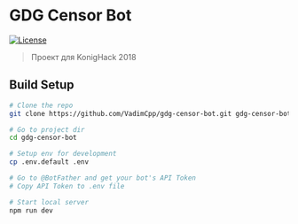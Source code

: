 # GDG Censor Bot

<a href="http://opensource.org/licenses/MIT"><img src="https://camo.githubusercontent.com/576f25c78e59902f0c6ccfff81f0448ef660e90d/687474703a2f2f696d672e736869656c64732e696f2f62616467652f4c6963656e73652d4d49542d626c75652e737667" alt="License" data-canonical-src="http://img.shields.io/badge/License-MIT-blue.svg" style="max-width:100%;"></a>

> Проект для KonigHack 2018

## Build Setup

``` bash
# Clone the repo
git clone https://github.com/VadimCpp/gdg-censor-bot.git gdg-censor-bot

# Go to project dir
cd gdg-censor-bot

# Setup env for development
cp .env.default .env

# Go to @BotFather and get your bot's API Token
# Copy API Token to .env file

# Start local server
npm run dev

```
